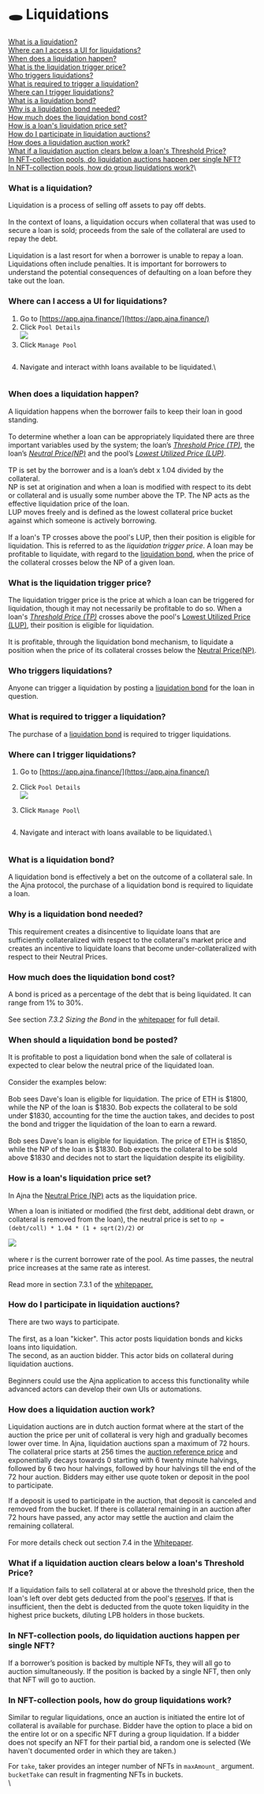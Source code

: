 # 🕳 Liquidations

[What is a liquidation?](liquidations.md#what-is-a-liquidation)\
[Where can I access a UI for liquidations?](liquidations.md#where-can-i-access-a-ui-for-liquidations)\
[When does a liquidation happen?](liquidations.md#when-does-a-liquidation-happen)\
[What is the liquidation trigger price?](liquidations.md#what-is-the-liquidation-trigger-price)\
[Who triggers liquidations?](liquidations.md#who-triggers-liquidations)\
[What is required to trigger a liquidation?](liquidations.md#what-is-required-to-trigger-a-liquidation)\
[Where can I trigger liquidations?](liquidations.md#where-can-i-trigger-liquidations)\
[What is a liquidation bond?](liquidations.md#what-is-a-liquidation-bond)\
[Why is a liquidation bond needed?](liquidations.md#why-is-a-liquidation-bond-needed)\
[How much does the liquidation bond cost?](liquidations.md#how-much-does-the-liquidation-bond-cost)\
[How is a loan's liquidation price set?](liquidations.md#how-is-a-loans-liquidation-price-set)\
[How do I participate in liquidation auctions?](liquidations.md#how-do-i-participate-in-liquidation-auctions)\
[How does a liquidation auction work?](liquidations.md#how-does-a-liquidation-auction-work)\
[What if a liquidation auction clears below a loan's Threshold Price?](liquidations.md#what-if-a-liquidation-auction-clears-below-a-loans-threshold-price)\
[In NFT-collection pools, do liquidation auctions happen per single NFT?](liquidations.md#in-nft-collection-pools-do-liquidation-auctions-happen-per-single-nft)\
[In NFT-collection pools, how do group liquidations work?](liquidations.md#in-nft-collection-pools-how-do-group-liquidations-work)\


### What is a liquidation?

Liquidation is a process of selling off assets to pay off debts.\
\
In the context of loans, a liquidation occurs when collateral that was used to secure a loan is sold; proceeds from the sale of the collateral are used to repay the debt. \
\
Liquidation is a last resort for when a borrower is unable to repay a loan. Liquidations often include penalties. It is important for borrowers to understand the potential consequences of defaulting on a loan before they take out the loan.

### Where can I access a UI for liquidations?

1. Go to [https://app.ajna.finance/](https://app.ajna.finance/)
2. Click `Pool Details`\
   ![](../.gitbook/assets/chrome\_2023-08-07\_14-18-35.png)
3. Click `Manage Pool`

<figure><img src="../.gitbook/assets/image (1) (1) (1).png" alt=""><figcaption></figcaption></figure>

4.  Navigate and interact withh loans available to be liquidated.\


    <figure><img src="../.gitbook/assets/image (3) (1) (1).png" alt=""><figcaption></figcaption></figure>

### When does a liquidation happen?

A liquidation happens when the borrower fails to keep their loan in good standing.\
\
To determine whether a loan can be appropriately liquidated there are three important variables used by the system; the loan’s [_Threshold Price (TP)_](https://faqs.ajna.finance/getting-started/glossary#threshold-price-tp), the loan’s [_Neutral Price(NP)_](https://faqs.ajna.finance/getting-started/glossary#lowest-utilized-price-lup) and the pool’s [_Lowest Utilized Price (LUP)_](https://faqs.ajna.finance/getting-started/glossary#lowest-utilized-price-lup). \
\
TP is set by the borrower and is a loan’s debt x 1.04 divided by the collateral. \
NP is set at origination and when a loan is modified with respect to its debt or collateral and is usually some number above the TP. The NP acts as the effective liquidation price of the loan.\
LUP moves freely and is defined as the lowest collateral price bucket against which someone is actively borrowing.\
\
If a loan's TP crosses above the pool's LUP, then their position is eligible for liquidation. This is referred to as the _liquidation trigger price_. A loan may be profitable to liquidate, with regard to the [liquidation bond](https://faqs.ajna.finance/faqs/liquidations#what-is-a-liquidation-bond), when the price of the collateral crosses below the NP of a given loan.

### What is the liquidation trigger price?

The liquidation trigger price is the price at which a loan can be triggered for liquidation, though it may not necessarily be profitable to do so. When a loan's [_Threshold Price (TP)_](https://faqs.ajna.finance/getting-started/glossary#threshold-price-tp) crosses above the pool's [Lowest Utilized Price (LUP)](https://faqs.ajna.finance/getting-started/glossary#lowest-utilized-price-lup), their position is eligible for liquidation.\
\
It is profitable, through the liquidation bond mechanism, to liquidate a position when the price of its collateral crosses below the [Neutral Price(NP)](https://faqs.ajna.finance/getting-started/glossary#neutral-price-np).

### Who triggers liquidations?

Anyone can trigger a liquidation by posting a [liquidation bond](https://faqs.ajna.finance/faqs/liquidations#what-is-a-liquidation-bond) for the loan in question.

### What is required to trigger a liquidation?

The purchase of a [liquidation bond](https://faqs.ajna.finance/faqs/liquidations#what-is-a-liquidation-bond) is required to trigger liquidations.

### Where can I trigger liquidations?

1. Go to [https://app.ajna.finance/](https://app.ajna.finance/)
2. Click `Pool Details`\
   ![](<../.gitbook/assets/chrome\_2023-08-07\_14-18-35 (1).png>)
3.  Click `Manage Pool`\


    <figure><img src="../.gitbook/assets/chrome_2023-08-07_14-19-04 (1).png" alt=""><figcaption></figcaption></figure>
4.  Navigate and interact with loans available to be liquidated.\


    <figure><img src="../.gitbook/assets/chrome_2023-08-07_14-23-08.png" alt=""><figcaption></figcaption></figure>

### What is a liquidation bond?

A liquidation bond is effectively a bet on the outcome of a collateral sale. In the Ajna protocol, the purchase of a liquidation bond is required to liquidate a loan.

### Why is a liquidation bond needed?

This requirement creates a disincentive to liquidate loans that are sufficiently collateralized with respect to the collateral's market price and creates an incentive to liquidate loans that become under-collateralized with respect to their Neutral Prices.

### How much does the liquidation bond cost?

A bond is priced as a percentage of the debt that is being liquidated. It can range from 1% to 30%.\
\
See section _7.3.2 Sizing the Bond_ in the [whitepaper](https://www.ajna.finance/whitepaper) for full detail.

### When should a liquidation bond be posted?

It is profitable to post a liquidation bond when the sale of collateral is expected to clear below the neutral price of the liquidated loan.\
\
Consider the examples below:\
\
Bob sees Dave's loan is eligible for liquidation. The price of ETH is $1800, while the NP of the loan is $1830. Bob expects the collateral to be sold under $1830, accounting for the time the auction takes, and decides to post the bond and trigger the liquidation of the loan to earn a reward.\
\
Bob sees Dave's loan is eligible for liquidation. The price of ETH is $1850, while the NP of the loan is $1830. Bob expects the collateral to be sold above $1830 and decides not to start the liquidation despite its eligibility.

### How is a loan's liquidation price set?

In Ajna the [Neutral Price (NP)](https://faqs.ajna.finance/getting-started/glossary#neutral-price-np) acts as the liquidation price.

When a loan is initiated or modified (the first debt, additional debt drawn, or collateral is removed from the loan), the neutral price is set to `np = (debt/coll) * 1.04 * (1 + sqrt(2)/2)` or

&#x20;                        ![](<../.gitbook/assets/image (1).png>)             \
\
where r is the current borrower rate of the pool. As time passes, the neutral price increases at the same rate as interest.\
\
Read more in section 7.3.1 of the [whitepaper.](https://www.ajna.finance/whitepaper)

### How do I participate in liquidation auctions?

There are two ways to participate. \
\
The first, as a loan "kicker". This actor posts liquidation bonds and kicks loans into liquidation. \
The second, as an auction bidder. This actor bids on collateral during liquidation auctions.\
\
Beginners could use the Ajna application to access this functionality while advanced actors can develop their own UIs or automations.

### How does a liquidation auction work?

Liquidation auctions are in dutch auction format where at the start of the auction the price per unit of collateral is very high and gradually becomes lower over time. In Ajna, liquidation auctions span a maximum of 72 hours. The collateral price starts at 256 times the [auction reference price](https://faqs.ajna.finance/getting-started/glossary#auction-reference-price) and exponentially decays towards 0 starting with 6 twenty minute halvings, followed by 6 two hour halvings, followed by hour halvings till the end of the 72 hour auction. Bidders may either use quote token or deposit in the pool to participate.

If a deposit is used to participate in the auction, that deposit is canceled and removed from the bucket. If there is collateral remaining in an auction after 72 hours have passed, any actor may settle the auction and claim the remaining collateral.\
\
For more details check out section 7.4 in the [Whitepaper](https://www.ajna.finance/whitepaper).

### What if a liquidation auction clears below a loan's Threshold Price?

If a liquidation fails to sell collateral at or above the threshold price, then the loan's left over debt gets deducted from the pool's [reserves](https://faqs.ajna.finance/faqs/reserve-auctions#what-are-reserves). If that is insufficient, then the debt is deducted from the quote token liquidity in the highest price buckets, diluting LPB holders in those buckets.

### In NFT-collection pools, do liquidation auctions happen per single NFT?

If a borrower’s position is backed by multiple NFTs, they will all go to auction simultaneously. If the position is backed by a single NFT, then only that NFT will go to auction.

### In NFT-collection pools, how do group liquidations work?

Similar to regular liquidations, once an auction is initiated the entire lot of collateral is available for purchase. Bidder have the option to place a bid on the entire lot or on a specific NFT during a group liquidation. If a bidder does not specify an NFT for their partial bid, a random one is selected (We haven't documented order in which they are taken.)

For `take`, taker provides an integer number of NFTs in `maxAmount_` argument. `bucketTake` can result in fragmenting NFTs in buckets.\
\


